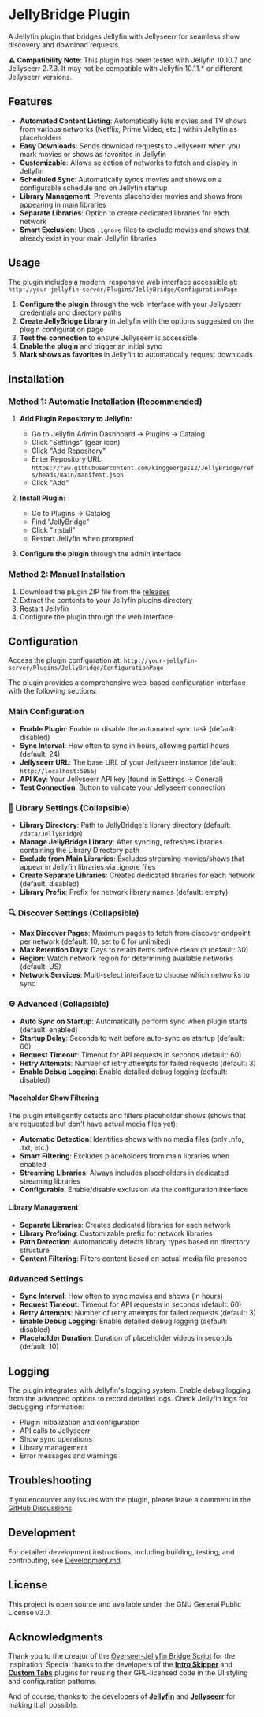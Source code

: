# JellyBridge Plugin

A Jellyfin plugin that bridges Jellyfin with Jellyseerr for seamless show discovery and download requests.

**⚠️ Compatibility Note**: This plugin has been tested with Jellyfin 10.10.7 and Jellyseerr 2.7.3. It may not be compatible with Jellyfin 10.11.* or different Jellyseerr versions.

## Features

- **Automated Content Listing**: Automatically lists movies and TV shows from various networks (Netflix, Prime Video, etc.) within Jellyfin as placeholders
- **Easy Downloads**: Sends download requests to Jellyseerr when you mark movies or shows as favorites in Jellyfin
- **Customizable**: Allows selection of networks to fetch and display in Jellyfin
- **Scheduled Sync**: Automatically syncs movies and shows on a configurable schedule and on Jellyfin startup
- **Library Management**: Prevents placeholder movies and shows from appearing in main libraries
- **Separate Libraries**: Option to create dedicated libraries for each network
- **Smart Exclusion**: Uses `.ignore` files to exclude movies and shows that already exist in your main Jellyfin libraries

## Usage

The plugin includes a modern, responsive web interface accessible at:
`http://your-jellyfin-server/Plugins/JellyBridge/ConfigurationPage`

1. **Configure the plugin** through the web interface with your Jellyseerr credentials and directory paths
2. **Create JellyBridge Library** in Jellyfin with the options suggested on the plugin configuration page
3. **Test the connection** to ensure Jellyseerr is accessible
4. **Enable the plugin** and trigger an initial sync
5. **Mark shows as favorites** in Jellyfin to automatically request downloads

## Installation

### Method 1: Automatic Installation (Recommended)

1. **Add Plugin Repository to Jellyfin:**
   - Go to Jellyfin Admin Dashboard → Plugins → Catalog
   - Click "Settings" (gear icon)
   - Click "Add Repository"
   - Enter Repository URL: `https://raw.githubusercontent.com/kinggeorges12/JellyBridge/refs/heads/main/manifest.json`
   - Click "Add"

2. **Install Plugin:**
   - Go to Plugins → Catalog
   - Find "JellyBridge"
   - Click "Install"
   - Restart Jellyfin when prompted

3. **Configure the plugin** through the admin interface

### Method 2: Manual Installation

1. Download the plugin ZIP file from the [releases](../../releases)
2. Extract the contents to your Jellyfin plugins directory
3. Restart Jellyfin
4. Configure the plugin through the web interface

## Configuration

Access the plugin configuration at: `http://your-jellyfin-server/Plugins/JellyBridge/ConfigurationPage`

The plugin provides a comprehensive web-based configuration interface with the following sections:

### Main Configuration
- **Enable Plugin**: Enable or disable the automated sync task (default: disabled)
- **Sync Interval**: How often to sync in hours, allowing partial hours (default: 24)
- **Jellyseerr URL**: The base URL of your Jellyseerr instance (default: `http://localhost:5055`)
- **API Key**: Your Jellyseerr API key (found in Settings → General)
- **Test Connection**: Button to validate your Jellyseerr connection

### 📁 Library Settings (Collapsible)
- **Library Directory**: Path to JellyBridge's library directory (default: `/data/JellyBridge`)
- **Manage JellyBridge Library**: After syncing, refreshes libraries containing the Library Directory path
- **Exclude from Main Libraries**: Excludes streaming movies/shows that appear in Jellyfin libraries via .ignore files
- **Create Separate Libraries**: Creates dedicated libraries for each network (default: disabled)
- **Library Prefix**: Prefix for network library names (default: empty)

### 🔍 Discover Settings (Collapsible)
- **Max Discover Pages**: Maximum pages to fetch from discover endpoint per network (default: 10, set to 0 for unlimited)
- **Max Retention Days**: Days to retain items before cleanup (default: 30)
- **Region**: Watch network region for determining available networks (default: US)
- **Network Services**: Multi-select interface to choose which networks to sync

### ⚙️ Advanced (Collapsible)
- **Auto Sync on Startup**: Automatically perform sync when plugin starts (default: enabled)
- **Startup Delay**: Seconds to wait before auto-sync on startup (default: 60)
- **Request Timeout**: Timeout for API requests in seconds (default: 60)
- **Retry Attempts**: Number of retry attempts for failed requests (default: 3)
- **Enable Debug Logging**: Enable detailed debug logging (default: disabled)


#### Placeholder Show Filtering
The plugin intelligently detects and filters placeholder shows (shows that are requested but don't have actual media files yet):

- **Automatic Detection**: Identifies shows with no media files (only .nfo, .txt, etc.)
- **Smart Filtering**: Excludes placeholders from main libraries when enabled
- **Streaming Libraries**: Always includes placeholders in dedicated streaming libraries
- **Configurable**: Enable/disable exclusion via the configuration interface

#### Library Management
- **Separate Libraries**: Creates dedicated libraries for each network
- **Library Prefixing**: Customizable prefix for network libraries
- **Path Detection**: Automatically detects library types based on directory structure
- **Content Filtering**: Filters content based on actual media file presence

### Advanced Settings

- **Sync Interval**: How often to sync movies and shows (in hours)
- **Request Timeout**: Timeout for API requests in seconds (default: 60)
- **Retry Attempts**: Number of retry attempts for failed requests (default: 3)
- **Enable Debug Logging**: Enable detailed debug logging (default: disabled)
- **Placeholder Duration**: Duration of placeholder videos in seconds (default: 10)

## Logging

The plugin integrates with Jellyfin's logging system. Enable debug logging from the advanced options to record detailed logs. Check Jellyfin logs for debugging information:

- Plugin initialization and configuration
- API calls to Jellyseerr
- Show sync operations
- Library management
- Error messages and warnings

## Troubleshooting

If you encounter any issues with the plugin, please leave a comment in the [GitHub Discussions](https://github.com/kinggeorges12/JellyBridge/discussions).

## Development

For detailed development instructions, including building, testing, and contributing, see [Development.md](Development.md).

## License

This project is open source and available under the GNU General Public License v3.0.

## Acknowledgments

Thank you to the creator of the [Overseer-Jellyfin Bridge Script](https://github.com/geekfreak21/Overseer-and-Jellyfin-Bridged) for the inspiration. Special thanks to the developers of the [**Intro Skipper**](https://github.com/intro-skipper) and [**Custom Tabs**](https://github.com/IAmParadox27/jellyfin-plugin-custom-tabs) plugins for reusing their GPL-licensed code in the UI styling and configuration patterns.

And of course, thanks to the developers of [**Jellyfin**](https://jellyfin.org/) and [**Jellyseerr**](https://seerr.dev/) for making it all possible.